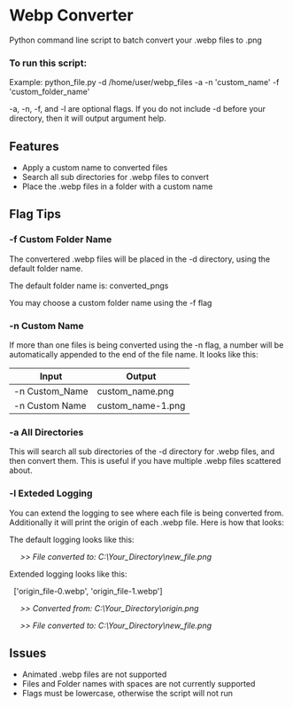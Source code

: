 # Webp Converter
Python command line script to batch convert your .webp files to .png

### To run this script:

Example: python_file.py -d /home/user/webp_files -a -n 'custom_name' -f 'custom_folder_name'

-a, -n, -f, and -l are optional flags. If you do not include -d before your directory, then it will output argument help.
## Features
- Apply a custom name to converted files
- Search all sub directories for .webp files to convert
- Place the .webp files in a folder with a custom name

## Flag Tips
### -f Custom Folder Name

The convertered .webp files will be placed in the -d directory, using the default folder name. 

The default folder name is: converted_pngs

You may choose a custom folder name using the -f flag

### -n Custom Name

If more than one files is being converted using the -n flag, a number will be automatically appended to the end of the file name. It looks like this:

Input  | Output
------------- | -------------
-n Custom_Name  | custom_name.png
-n Custom Name  | custom_name-1.png

### -a All Directories
This will search all sub directories of the -d directory for .webp files, and then convert them. This is useful if you have multiple .webp files scattered about.

### -l Exteded Logging
You can extend the logging to see where each file is being converted from. Additionally it will print the origin of each .webp file. Here is how that looks:

The default logging looks like this:

&nbsp;&nbsp;&nbsp;&nbsp;&nbsp;_>> File converted to: C:\Your_Directory\new_file.png_

Extended logging looks like this:

&nbsp;&nbsp;['origin_file-0.webp', 'origin_file-1.webp']

&nbsp;&nbsp;&nbsp;&nbsp;&nbsp;_>> Converted from: C:\Your_Directory\origin.png_

&nbsp;&nbsp;&nbsp;&nbsp;&nbsp;_>> File converted to: C:\Your_Directory\new_file.png_ 

## Issues
- Animated .webp files are not supported
- Files and Folder names with spaces are not currently supported
- Flags must be lowercase, otherwise the script will not run